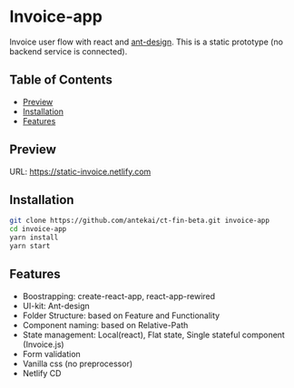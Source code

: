 # Invoice-app

Invoice user flow with react and [ant-design](https://ant.design/). This is a static prototype (no backend service is connected).

## Table of Contents

- [Preview](<(#preview)>)
- [Installation](#installation)
- [Features](#features)

## Preview

URL: https://static-invoice.netlify.com

## Installation

```sh
git clone https://github.com/antekai/ct-fin-beta.git invoice-app
cd invoice-app
yarn install
yarn start
```

## Features

- Boostrapping: create-react-app, react-app-rewired
- UI-kit: Ant-design
- Folder Structure: based on Feature and Functionality
- Component naming: based on Relative-Path
- State management: Local(react), Flat state, Single stateful component (Invoice.js)
- Form validation
- Vanilla css (no preprocessor)
- Netlify CD
